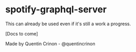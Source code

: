 # spotify-graphql-server

This can already be used even if it's still a work a progress.

[Docs to come]

Made by Quentin Crinon - @quentincrinon

